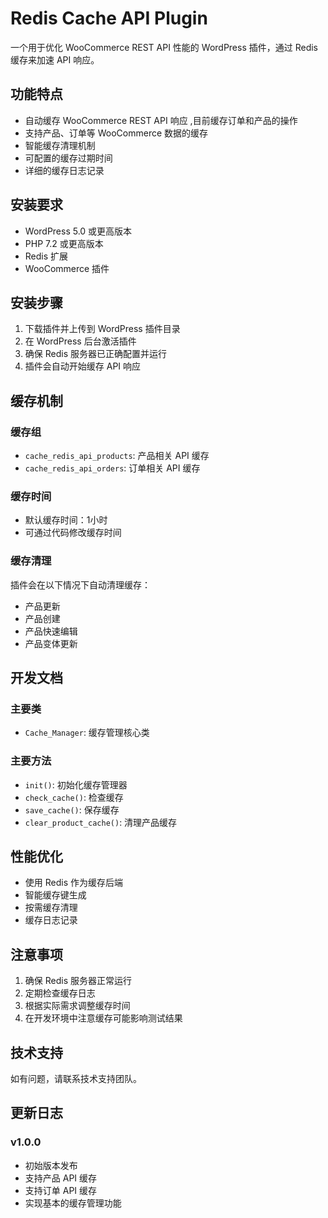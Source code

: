  # Redis Cache API Plugin

一个用于优化 WooCommerce REST API 性能的 WordPress 插件，通过 Redis 缓存来加速 API 响应。

## 功能特点

- 自动缓存 WooCommerce REST API 响应 ,目前缓存订单和产品的操作
- 支持产品、订单等 WooCommerce 数据的缓存
- 智能缓存清理机制
- 可配置的缓存过期时间
- 详细的缓存日志记录

## 安装要求

- WordPress 5.0 或更高版本
- PHP 7.2 或更高版本
- Redis 扩展
- WooCommerce 插件

## 安装步骤

1. 下载插件并上传到 WordPress 插件目录
2. 在 WordPress 后台激活插件
3. 确保 Redis 服务器已正确配置并运行
4. 插件会自动开始缓存 API 响应

## 缓存机制

### 缓存组
- `cache_redis_api_products`: 产品相关 API 缓存
- `cache_redis_api_orders`: 订单相关 API 缓存

### 缓存时间
- 默认缓存时间：1小时
- 可通过代码修改缓存时间

### 缓存清理
插件会在以下情况下自动清理缓存：
- 产品更新
- 产品创建
- 产品快速编辑
- 产品变体更新

## 开发文档

### 主要类
- `Cache_Manager`: 缓存管理核心类

### 主要方法
- `init()`: 初始化缓存管理器
- `check_cache()`: 检查缓存
- `save_cache()`: 保存缓存
- `clear_product_cache()`: 清理产品缓存

## 性能优化

- 使用 Redis 作为缓存后端
- 智能缓存键生成
- 按需缓存清理
- 缓存日志记录

## 注意事项

1. 确保 Redis 服务器正常运行
2. 定期检查缓存日志
3. 根据实际需求调整缓存时间
4. 在开发环境中注意缓存可能影响测试结果

## 技术支持

如有问题，请联系技术支持团队。

## 更新日志

### v1.0.0
- 初始版本发布
- 支持产品 API 缓存
- 支持订单 API 缓存
- 实现基本的缓存管理功能
